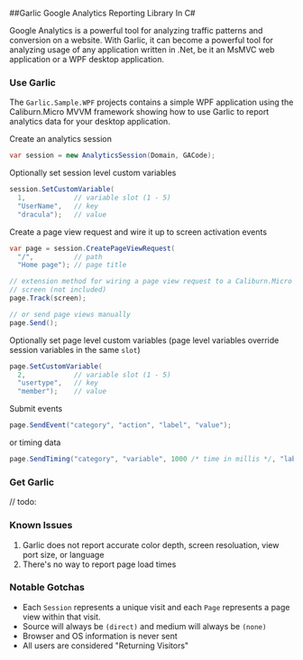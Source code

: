 ##Garlic
Google Analytics Reporting Library In C#

Google Analytics is a powerful tool for analyzing traffic patterns and conversion on a website. 
With Garlic, it can become a powerful tool for analyzing usage of any application written in
.Net, be it an MsMVC web application or a WPF desktop application.

### Use Garlic

The `Garlic.Sample.WPF` projects contains a simple WPF application using the Caliburn.Micro MVVM
framework showing how to use Garlic to report analytics data for your desktop application.

Create an analytics session

```csharp
var session = new AnalyticsSession(Domain, GACode);
```

Optionally set session level custom variables

```csharp
session.SetCustomVariable(
  1,            // variable slot (1 - 5)
  "UserName",   // key
  "dracula");   // value
```

Create a page view request and wire it up to screen activation events

```csharp
var page = session.CreatePageViewRequest(
  "/",          // path
  "Home page"); // page title

// extension method for wiring a page view request to a Caliburn.Micro 
// screen (not included)
page.Track(screen); 

// or send page views manually
page.Send();
```

Optionally set page level custom variables (page level variables override session variables in the same `slot`)

```csharp
page.SetCustomVariable(
  2,            // variable slot (1 - 5) 
  "usertype",   // key
  "member");    // value
```

Submit events

```csharp
page.SendEvent("category", "action", "label", "value");
```

or timing data

```csharp
page.SendTiming("category", "variable", 1000 /* time in millis */, "label");
```

### Get Garlic

// todo:

### Known Issues

1. Garlic does not report accurate color depth, screen resoluation, view port size, or language
2. There's no way to report page load times

### Notable Gotchas

* Each `Session` represents a unique visit and each `Page` represents a page view within that visit.
* Source will always be `(direct)` and medium will always be `(none)`
* Browser and OS information is never sent
* All users are considered "Returning Visitors"